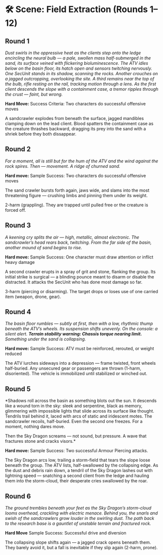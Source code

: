 # 🛠 Scene: Field Extraction (Rounds 1–12)

## Round 1
*Dust swirls in the oppressive heat as the clients step onto the ledge encircling the neural bulb — a pale, swollen mass half-submerged in the sand, its surface veined with flickering bioluminescence. The ATV idles below on the basin floor, its hatch open and sensors twitching nervously. One SecUnit stands in its shadow, scanning the rocks. Another crouches on a jagged outcropping, overlooking the site. A third remains near the top of the bulb, rifle resting on the rail, tracking motion through a lens. As the first client descends the slope with a containment case, a tremor ripples through the crust — faint, but wrong.*


**Hard Move:**
Success Criteria: Two characters do successful offensive moves

A sandcrawler explodes from beneath the surface, jagged mandibles clamping down on the lead client. Blood spatters the containment case as the creature thrashes backward, dragging its prey into the sand with a shriek before they both dissappear.

## Round 2
*For a moment, all is still but for the hum of the ATV and the wind against the rock spires. Then — movement. A ridge of churned sand.*

**Hard move:**
Sample Success: Two characters do successful offensive moves

The sand crawler bursts forth again, jaws wide, and slams into the most threatening figure — crushing limbs and pinning them under its weight. 

2-harm (grappling). They are trapped until pulled free or the creature is forced off.

## Round 3
*A keening cry splits the air — high, metallic, almost electronic. The sandcrawler’s head rears back, twitching. From the far side of the basin, another mound of sand begins to rise.*

**Hard move:**
Sample Success: One character must draw attention or inflict heavy damage

A second crawler erupts in a spray of grit and stone, flanking the group. Its initial strike is surgical — a blinding pounce meant to disarm or disable the distracted. It attacks the SecUnit who has done most damage so far.

3-harm (piercing or disarming). The target drops or loses use of one carried item (weapon, drone, gear).

## Round 4
*The basin floor rumbles — subtly at first, then with a low, rhythmic thump beneath the ATV’s wheels. Its suspension shifts unevenly. On the console: a silent alert. **Terrain stability warning: Chassis torque nearing limit.** Something under the sand is collapsing.*

**Hard move:**
Sample Success: ATV must be reinforced, rerouted, or weight reduced

The ATV lurches sideways into a depression — frame twisted, front wheels half-buried. Any unsecured gear or passengers are thrown (1-harm, disoriented). The vehicle is immobilized until stabilized or winched out.

## Round 5
*Shadows roll across the basin as something blots out the sun. It descends like a wound torn in the sky: sleek and serpentine, black as memory, glimmering with impossible lights that slide across its surface like thought. Tendrils trail behind it, laced with arcs of static and iridescent motes. The sandcrawler recoils, half-buried. Even the second one freezes. For a moment, nothing dares move.

Then the Sky Dragon screams — not sound, but pressure. A wave that fractures stone and cracks visors.*

**Hard move:**
Sample Success: Two successful Armour Piercing attacks. 

The Sky Dragon arcs low, trailing a storm-field that tears the slope loose beneath the group. The ATV lists, half-swallowed by the collapsing edge. As the dust and debris rain down, a tendril of the Sky Dragon lashes out with lightning speed — snatching a second client from the ledge and hauling them into the storm-cloud, their desperate cries swallowed by the roar.

## Round 6
*The ground trembles beneath your feet as the Sky Dragon’s storm-cloud looms overhead, crackling with electric menace. Behind you, the snarls and swish of the sandcrawlers grow louder in the swirling dust. The path back to the research base is a gauntlet of unstable terrain and fractured rock.*

**Hard Move**
Sample Success: Successful drive and diversion 

The collapsing slope shifts again — a jagged crack opens beneath them. They barely avoid it, but a fall is inevitable if they slip again (2-harm, prone).


